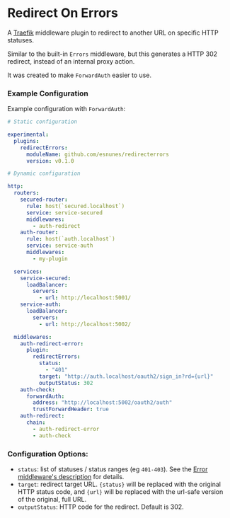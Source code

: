 # Redirect On Errors

A [Traefik](https://traefik.io) middleware plugin to redirect to another URL on specific HTTP statuses.

Similar to the built-in `Errors` middleware, but this generates a HTTP 302 redirect, instead of an internal proxy action.

It was created to make `ForwardAuth` easier to use.

### Example Configuration

Example configuration with `ForwardAuth`:

```yaml
# Static configuration

experimental:
  plugins:
    redirectErrors:
      moduleName: github.com/esnunes/redirecterrors
      version: v0.1.0
```

```yaml
# Dynamic configuration

http:
  routers:
    secured-router:
      rule: host(`secured.localhost`)
      service: service-secured
      middlewares:
        - auth-redirect
    auth-router:
      rule: host(`auth.localhost`)
      service: service-auth
      middlewares:
        - my-plugin

  services:
    service-secured:
      loadBalancer:
        servers:
          - url: http://localhost:5001/
    service-auth:
      loadBalancer:
        servers:
          - url: http://localhost:5002/

  middlewares:
    auth-redirect-error:
      plugin:
        redirectErrors:
          status:
            - "401"
          target: "http://auth.localhost/oauth2/sign_in?rd={url}"
          outputStatus: 302
    auth-check:
      forwardAuth:
        address: "http://localhost:5002/oauth2/auth"
        trustForwardHeader: true
    auth-redirect:
      chain:
        - auth-redirect-error
        - auth-check
```

### Configuration Options:

- `status`: list of statuses / status ranges (eg `401-403`). See the [Error middleware's description](https://doc.traefik.io/traefik/middlewares/http/errorpages/#status) for details.
- `target`: redirect target URL. `{status}` will be replaced with the original HTTP status code, and `{url}` will be replaced with the url-safe version of the original, full URL.
- `outputStatus`: HTTP code for the redirect. Default is 302.
